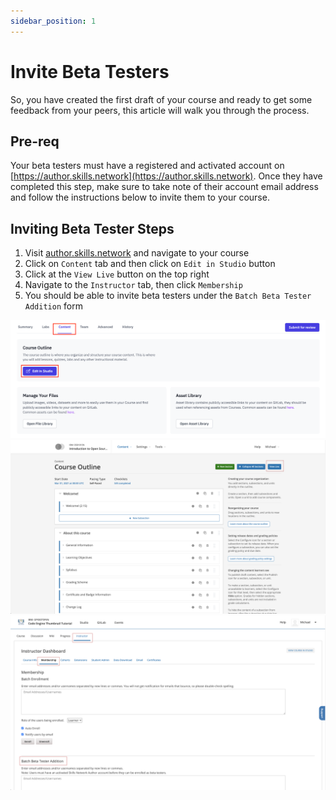 ```yaml
---
sidebar_position: 1
---
```

# Invite Beta Testers

So, you have created the first draft of your course and ready to get some feedback from your peers, this article will walk you through the process.

## Pre-req

Your beta testers must have a registered and activated account on [https://author.skills.network](https://author.skills.network). Once they have completed this step, make sure to take note of their account email address and follow the instructions below to invite them to your course.

## Inviting Beta Tester Steps
1. Visit [author.skills.network](author.skills.network) and navigate to your course
2. Click on `Content` tab and then click on `Edit in Studio` button
3. Click at the `View Live` button on the top right
4. Navigate to the `Instructor` tab, then click `Membership`
5. You should be able to invite beta testers under the `Batch Beta Tester Addition` form

![Edit in Studio Button Screenshot](/img/courses/edit-in-studio-screenshot.png)
![View Live Button Screenshot](/img/courses/view-live-button-screenshot.png)
![Navigate to Instructor->Membership Screenshot](/img/courses/navigate-instructor-membership-screenshot.png)
